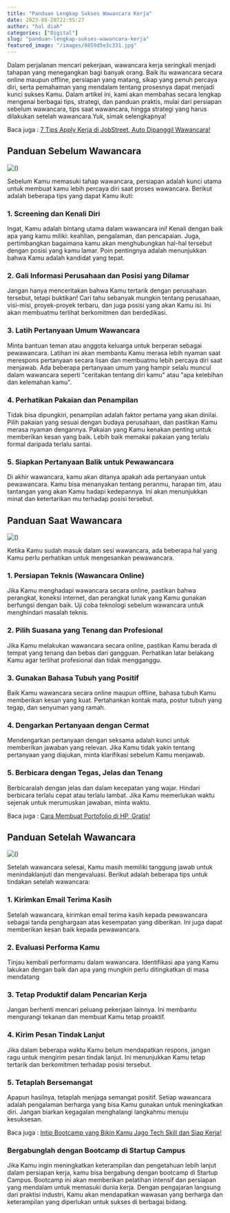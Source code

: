 ```yaml
---
title: "Panduan Lengkap Sukses Wawancara Kerja"
date: 2023-08-28T22:55:27
author: "hal diah"
categories: ["Digital"]
slug: "panduan-lengkap-sukses-wawancara-kerja"
featured_image: "/images/8859d5e3c331.jpg"
---
```


Dalam perjalanan mencari pekerjaan, wawancara kerja seringkali menjadi tahapan yang menegangkan bagi banyak orang. Baik itu wawancara secara online maupun offline, persiapan yang matang, sikap yang penuh percaya diri, serta pemahaman yang mendalam tentang prosesnya dapat menjadi kunci sukses Kamu. Dalam artikel ini, kami akan membahas secara lengkap mengenai berbagai tips, strategi, dan panduan praktis, mulai dari persiapan sebelum wawancara, tips saat wawancara, hingga strategi yang harus dilakukan setelah wawancara.Yuk, simak selengkapnya!

Baca juga : [7 Tips Apply Kerja di JobStreet, Auto Dipanggil Wawancara!](https://www.startupcampus.id/blog/7-tips-apply-kerja-di-jobstreet-auto-dipanggil-wawancara/?_gl=1*nigora*_ga*MTk0ODIyMjA0Ni4xNjY1NDY4MTQ5*_ga_3G9FB2PL4B*MTY5MzI2MzAzNy4xNC4wLjE2OTMyNjMwMzcuMC4wLjA.*_ga_S5WKMBQ8R2*MTY5MzI2MzAzOC4xMy4wLjE2OTMyNjMwMzguMC4wLjA.&_ga=2.73768530.197464934.1693263038-1948222046.1665468149)

## Panduan Sebelum Wawancara 

![()](https://lh3.googleusercontent.com/nNdxyOOhNeCiBPKALKjc9V9E1fk2xD_8H3yk9g_lzG1at3H3q09eXrYxJGNQwX8BcCypGnDqTapVG1zJ6OXJQRez6zyLB3srOwUffrLB8-sSsILuyZup-GKJ4MCJtzg-6ksD53_xYrVeLsUhrQkUhds)

Sebelum Kamu memasuki tahap wawancara, persiapan adalah kunci utama untuk membuat kamu lebih percaya diri saat proses wawancara. Berikut adalah beberapa tips yang dapat Kamu ikuti:

### 1. Screening dan Kenali Diri

Ingat, Kamu adalah bintang utama dalam wawancara ini! Kenali dengan baik apa yang kamu miliki: keahlian, pengalaman, dan pencapaian. Juga, pertimbangkan bagaimana kamu akan menghubungkan hal-hal tersebut dengan posisi yang kamu lamar. Poin pentingnya adalah menunjukkan bahwa Kamu adalah kandidat yang tepat.

### 2. Gali Informasi Perusahaan dan Posisi yang Dilamar

Jangan hanya menceritakan bahwa Kamu tertarik dengan perusahaan tersebut, tetapi buktikan! Cari tahu sebanyak mungkin tentang perusahaan, visi-misi, proyek-proyek terbaru, dan juga posisi yang akan Kamu isi. Ini akan membuatmu terlihat berkomitmen dan berdedikasi.

### 3. Latih Pertanyaan Umum Wawancara

Minta bantuan teman atau anggota keluarga untuk berperan sebagai pewawancara. Latihan ini akan membantu Kamu merasa lebih nyaman saat merespons pertanyaan secara lisan dan membuatmu lebih percaya diri saat menjawab. Ada beberapa pertanyaan umum yang hampir selalu muncul dalam wawancara seperti "ceritakan tentang diri kamu" atau "apa kelebihan dan kelemahan kamu". 

### 4. Perhatikan Pakaian dan Penampilan

Tidak bisa dipungkiri, penampilan adalah faktor pertama yang akan dinilai. Pilih pakaian yang sesuai dengan budaya perusahaan, dan pastikan Kamu merasa nyaman dengannya. Pakaian yang Kamu kenakan penting untuk memberikan kesan yang baik. Lebih baik memakai pakaian yang terlalu formal daripada terlalu santai.

### 5. Siapkan Pertanyaan Balik untuk Pewawancara

Di akhir wawancara, kamu akan ditanya apakah ada pertanyaan untuk pewawancara. Kamu bisa menanyakan tentang peranmu, harapan tim, atau tantangan yang akan Kamu hadapi kedepannya. Ini akan menunjukkan minat dan ketertarikan mu terhadap posisi tersebut.

## Panduan Saat Wawancara

![()](https://lh4.googleusercontent.com/_1CAVEtZcbGRyCZmUM1-sAIXKyIDRUWniAgt4akwCpGPq50LNfBu1NuWcOnCk7iu8NshTaH2Gz83Md10k3yY8xxP3Xj5aSICCjjZHE_Hf9S8UivunGjAYPP0aQ4nk1x9AeIMM0tPUWVb7Vh2qxZPT04)

Ketika Kamu sudah masuk dalam sesi wawancara, ada beberapa hal yang Kamu perlu perhatikan untuk mengesankan pewawancara.

### 1. Persiapan Teknis (Wawancara Online)

Jika Kamu menghadapi wawancara secara online, pastikan bahwa perangkat, koneksi internet, dan perangkat lunak yang Kamu gunakan berfungsi dengan baik. Uji coba teknologi sebelum wawancara untuk menghindari masalah teknis.

### 2. Pilih Suasana yang Tenang dan Profesional

Jika Kamu melakukan wawancara secara online, pastikan Kamu berada di tempat yang tenang dan bebas dari gangguan. Perhatikan latar belakang Kamu agar terlihat profesional dan tidak mengganggu.

### 3. Gunakan Bahasa Tubuh yang Positif

Baik Kamu wawancara secara online maupun offline, bahasa tubuh Kamu memberikan kesan yang kuat. Pertahankan kontak mata, postur tubuh yang tegap, dan senyuman yang ramah.

### 4. Dengarkan Pertanyaan dengan Cermat

Mendengarkan pertanyaan dengan seksama adalah kunci untuk memberikan jawaban yang relevan. Jika Kamu tidak yakin tentang pertanyaan yang diajukan, minta klarifikasi sebelum Kamu menjawab.

### 5. Berbicara dengan Tegas, Jelas dan Tenang

Berbicaralah dengan jelas dan dalam kecepatan yang wajar. Hindari berbicara terlalu cepat atau terlalu lambat. Jika Kamu memerlukan waktu sejenak untuk merumuskan jawaban, minta waktu.

Baca juga : [Cara Membuat Portofolio di HP, Gratis!](https://www.startupcampus.id/blog/cara-membuat-portofolio-di-hp-gratis/?_gl=1*nigora*_ga*MTk0ODIyMjA0Ni4xNjY1NDY4MTQ5*_ga_3G9FB2PL4B*MTY5MzI2MzAzNy4xNC4wLjE2OTMyNjMwMzcuMC4wLjA.*_ga_S5WKMBQ8R2*MTY5MzI2MzAzOC4xMy4wLjE2OTMyNjMwMzguMC4wLjA.&_ga=2.73768530.197464934.1693263038-1948222046.1665468149)

## Panduan Setelah Wawancara

![()](https://lh5.googleusercontent.com/pzv3T8NiqUNA__Xo-5k6MVg-7vN7rpX_mAjYk6q5HrQHkrN_mxaPRz7vBOPCQHf6DAQdK_5bsRP99dGHpYJnBfaNCF-FmLcKGhFS5rSk4lwuovVrLkGe5_wB-EspywlX9hGrjcXL2aKucDzpG9B_RXw)

Setelah wawancara selesai, Kamu masih memiliki tanggung jawab untuk menindaklanjuti dan mengevaluasi. Berikut adalah beberapa tips untuk tindakan setelah wawancara:

### 1. Kirimkan Email Terima Kasih

Setelah wawancara, kirimkan email terima kasih kepada pewawancara sebagai tanda penghargaan atas kesempatan yang diberikan. Ini juga dapat memberikan kesan baik kepada pewawancara.

### 2. Evaluasi Performa Kamu

Tinjau kembali performamu dalam wawancara. Identifikasi apa yang Kamu lakukan dengan baik dan apa yang mungkin perlu ditingkatkan di masa mendatang

### 3. Tetap Produktif dalam Pencarian Kerja

Jangan berhenti mencari peluang pekerjaan lainnya. Ini membantu mengurangi tekanan dan membuat Kamu tetap proaktif. 

### 4. Kirim Pesan Tindak Lanjut

Jika dalam beberapa waktu Kamu belum mendapatkan respons, jangan ragu untuk mengirim pesan tindak lanjut. Ini menunjukkan Kamu tetap tertarik dan berkomitmen terhadap posisi tersebut.

### 5. Tetaplah Bersemangat

Apapun hasilnya, tetaplah menjaga semangat positif. Setiap wawancara adalah pengalaman berharga yang bisa Kamu gunakan untuk meningkatkan diri. Jangan biarkan kegagalan menghalangi langkahmu menuju kesuksesan.

Baca juga : [Intip Bootcamp yang Bikin Kamu Jago Tech Skill dan Siap Kerja!](https://www.startupcampus.id/blog/intip-bootcamp-yang-bikin-kamu-jago-tech-skill-dan-siap-kerja/?_gl=1*uzfoy4*_ga*MTk0ODIyMjA0Ni4xNjY1NDY4MTQ5*_ga_3G9FB2PL4B*MTY5MzI2MzAzNy4xNC4xLjE2OTMyNjMwNTEuMC4wLjA.*_ga_S5WKMBQ8R2*MTY5MzI2MzAzOC4xMy4xLjE2OTMyNjMwNTEuMC4wLjA.&_ga=2.76520789.197464934.1693263038-1948222046.1665468149)

### Bergabunglah dengan Bootcamp di Startup Campus

Jika Kamu ingin meningkatkan keterampilan dan pengetahuan lebih lanjut dalam persiapan kerja, kamu bisa bergabung dengan bootcamp di Startup Campus. Bootcamp ini akan memberikan pelatihan intensif dan persiapan yang mendalam untuk memasuki dunia kerja. Dengan pengajaran langsung dari praktisi industri, Kamu akan mendapatkan wawasan yang berharga dan keterampilan yang diperlukan untuk sukses di berbagai bidang.